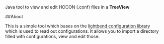 Java tool to view and edit HOCON (.conf) files in a **TreeView** 

##About

This is a simple tool which bases on the [lightbend configuration library](https://github.com/lightbend/config)
which is used to read out configurations. It allows you to import a directory filled with configurations, view and edit those.
